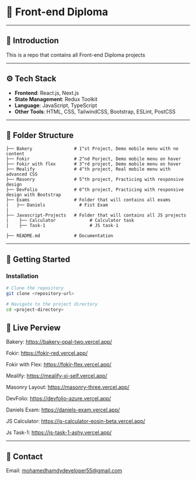 
# 🌟 Front-end Diploma

---

## 🔎 Introduction

This is a repo that contains all Front-end Diploma projects

---

## ⚙️ Tech Stack

- **Frontend**: React.js, Next.js  
- **State Management**: Redux Toolkit  
- **Language**: JavaScript, TypeScript  
- **Other Tools**: HTML, CSS, TailwindCSS, Bootstrap, ESLint, PostCSS  

---

## 📂 Folder Structure

```plaintext
├── Bakery                # 1^st Project, Demo mobile menu with no content
├── Fokir                 # 2^nd Porject, Demo mobile menu on hover
├── Fokir with flex       # 3^rd project, Demo mobile menu on hover
├── Mealify               # 4^th project, Real mobile menu with advanced CSS
├── Masonry               # 5^th project, Practicing with responsive design
├── DevFolio              # 6^th project, Practicing with responsive design with Bootstrap
├── Exams                 # Folder that will contains all exams
|   ├── Daniels             # Fist Exam
|
├── Javascript-Projects   # Folder that will contains all JS projects
|    ├── Calculator             # Calculator task
|    ├── Task-1                 # JS task-1

├── README.md             # Documentation
```

---

## 🚀 Getting Started

### Installation

```bash
# Clone the repository
git clone <repository-url>

# Navigate to the project directory
cd <project-directory>

```

## 🎥 Live Perview

Bakery: https://bakery-opal-two.vercel.app/

Fokir: https://fokir-red.vercel.app/

Fokir with Flex: https://fokir-flex.vercel.app/

Mealify: https://mealify-xi-self.vercel.app/

Masonry Layout: https://masonry-three.vercel.app/

DevFolio: https://devfolio-azure.vercel.app/

Daniels Exam: https://daniels-exam.vercel.app/

JS Calculator: https://js-calculator-eosin-beta.vercel.app/

Js Task-1: https://js-task-1-ashy.vercel.app/

---


## 📧 Contact

Email: mohamedhamdydeveloper55@gmail.com
